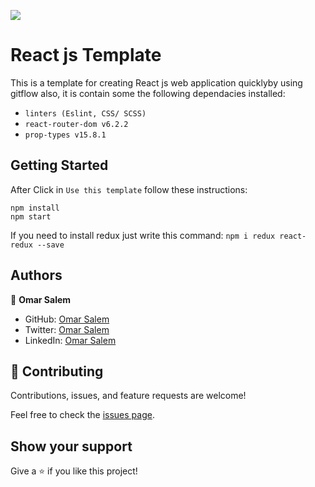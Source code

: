 ![](https://img.shields.io/badge/Microverse-blueviolet)

# React js Template
This is a template for creating React js web application quicklyby using gitflow also, it is contain some the following dependacies installed:
- `linters (Eslint, CSS/ SCSS)`
- `react-router-dom v6.2.2`
- `prop-types v15.8.1`

## Getting Started

After Click in `Use this template` follow these instructions:
```
npm install
npm start
```

If you need to install redux just write this command: `npm i redux react-redux --save`


## Authors

👤 **Omar Salem**

- GitHub: [Omar Salem](https://github.com/omarsalem7)
- Twitter: [Omar Salem](https://twitter.com/Omar80491499)
- LinkedIn: [Omar Salem](https://www.linkedin.com/in/omar-salem-a6945b177/)

## 🤝 Contributing

Contributions, issues, and feature requests are welcome!

Feel free to check the [issues page](../../issues/).

## Show your support

Give a ⭐️ if you like this project!
